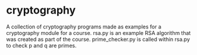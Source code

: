 # cryptography
A collection of cryptography programs made as examples for a cryptography module for a course.
rsa.py is an example RSA algorithm that was created as part of the course.
prime_checker.py is called within rsa.py to check p and q are primes.
